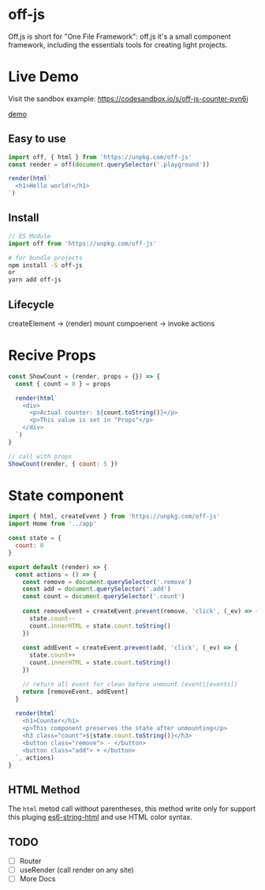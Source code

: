 # off-js

Off.js is short for "One File Framework": off.js it's a small component framework, including the essentials tools for creating light projects.

# Live Demo

Visit the sandbox example: https://codesandbox.io/s/off-js-counter-pvn6i

[demo](https://codesandbox.io/s/off-js-counter-pvn6i)

## Easy to use

```js
import off, { html } from 'https://unpkg.com/off-js'
const render = off(document.querySelector('.playground'))

render(html`
  <h1>Hello world!</h1>
`)
```

## Install

```js
// ES Module
import off from 'https://unpkg.com/off-js'
```

```sh
# for bundle projects
npm install -S off-js
or
yarn add off-js
```

## Lifecycle

createElement -> (render) mount compoenent -> invoke actions

# Recive Props

```js
const ShowCount = (render, props = {}) => {
  const { count = 0 } = props

  render(html`
    <div>
      <p>Actual counter: ${count.toString()}</p>
      <p>This value is set in "Props"</p>
    </div>
  `)
}

// call with props
ShowCount(render, { count: 5 })
```

# State component

```js
import { html, createEvent } from 'https://unpkg.com/off-js'
import Home from '../app'

const state = {
  count: 0
}

export default (render) => {
  const actions = () => {
    const remove = document.querySelector('.remove')
    const add = document.querySelector('.add')
    const count = document.querySelector('.count')
    
    const removeEvent = createEvent.prevent(remove, 'click', (_ev) => {
      state.count--
      count.innerHTML = state.count.toString()
    })
    
    const addEvent = createEvent.prevent(add, 'click', (_ev) => {
      state.count++
      count.innerHTML = state.count.toString()
    })

    // return all event for clean before unmount (event|[events])
    return [removeEvent, addEvent]
  }
  
  render(html`
    <h1>Counter</h1>
    <p>This component preserves the state after unmounting</p>
    <h3 class="count">${state.count.toString()}</h3>
    <button class="remove"> - </button>
    <button class="add"> + </button>
  `, actions)
}
```

## HTML Method

The `html` metod call without parentheses, this method write only for support this pluging [es6-string-html](https://marketplace.visualstudio.com/items?itemName=Tobermory.es6-string-html) and use HTML color syntax.


## TODO

- [ ] Router
- [ ] useRender (call render on any site)
- [ ] More Docs
